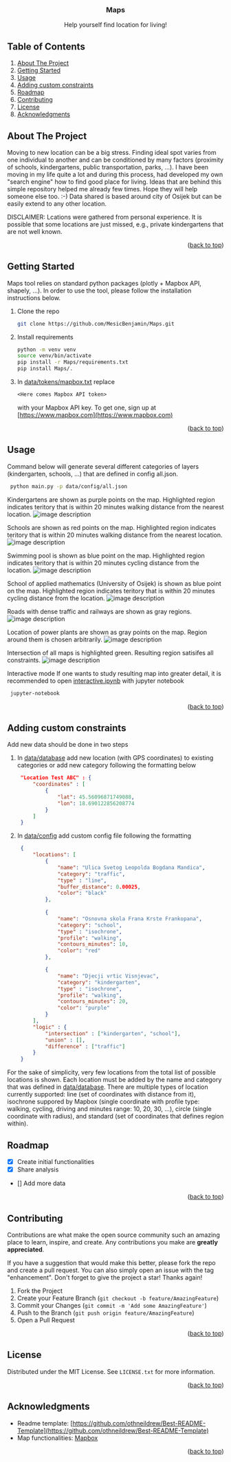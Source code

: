 <!-- Improved compatibility of back to top link: See: https://github.com/othneildrew/Best-README-Template/pull/73 -->
<a name="readme-top"></a>
<!--
*** Thanks for checking out the Best-README-Template. If you have a suggestion
*** that would make this better, please fork the repo and create a pull request
*** or simply open an issue with the tag "enhancement".
*** Don't forget to give the project a star!
*** Thanks again! Now go create something AMAZING! :D
-->



<!-- PROJECT SHIELDS -->
<!--
*** I'm using markdown "reference style" links for readability.
*** Reference links are enclosed in brackets [ ] instead of parentheses ( ).
*** See the bottom of this document for the declaration of the reference variables
*** for contributors-url, forks-url, etc. This is an optional, concise syntax you may use.
*** https://www.markdownguide.org/basic-syntax/#reference-style-links
-->

<!-- [![Contributors][contributors-shield]][contributors-url]
[![Forks][forks-shield]][forks-url]
[![Stargazers][stars-shield]][stars-url]
[![Issues][issues-shield]][issues-url]
[![MIT License][license-shield]][license-url]
[![LinkedIn][linkedin-shield]][linkedin-url] -->


<!-- PROJECT LOGO -->
<br />
<div align="center">

  <h3 align="center">Maps</h3>

  <p align="center">
    Help yourself find location for living!
  </p>
</div>


<!-- TABLE OF CONTENTS -->

## Table of Contents
<ol>
<li>
    <a href="#about-the-project">About The Project</a>
</li>
<li><a href="#getting-started">Getting Started</a> </li>
<li><a href="#usage">Usage</a></li>
<li><a href="#adding-custom-constraints">Adding custom constraints</a></li>
<li><a href="#roadmap">Roadmap</a></li>
<li><a href="#contributing">Contributing</a></li>
<li><a href="#license">License</a></li>
<!-- <li><a href="#contact">Contact</a></li> -->
<li><a href="#acknowledgments">Acknowledgments</a></li>
</ol>




<!-- ABOUT THE PROJECT -->
## About The Project

<!-- [![Product Name Screen Shot][product-screenshot]](https://example.com) -->

Moving to new location can be a big stress. Finding ideal spot varies from one individual to another and can be conditioned by many factors (proximity of schools, kindergartens, public transportation, parks, ...). I have been moving in my life quite a lot and during this process, had developed my own "search engine" how to find good place for living.
Ideas that are behind this simple repository helped me already few times. Hope they will help someone else too. :-)
Data shared is based around city of Osijek but can be easily extend to any other location.

DISCLAIMER: Lcations were gathered from personal experience. It is possible that some locations are just missed, e.g., private kindergartens that are not well known.


<p align="right">(<a href="#readme-top">back to top</a>)</p>


<!-- GETTING STARTED -->
## Getting Started

Maps tool relies on standard python packages (plotly + Mapbox API, shapely, ...). In order to use the tool, please follow the installation instructions below.


1. Clone the repo
   ```sh
   git clone https://github.com/MesicBenjamin/Maps.git
   ```
2. Install requirements
   ```sh
   python -m venv venv
   source venv/bin/activate
   pip install -r Maps/requirements.txt
   pip install Maps/.      
   ```

3. In [data/tokens/mapbox.txt](data/tokens/mapbox.txt) replace 
   ```txt
   <Here comes Mapbox API token> 
   ```
    with your Mapbox API key. To get one, sign up at [https://www.mapbox.com](https://www.mapbox.com)

<p align="right">(<a href="#readme-top">back to top</a>)</p>



<!-- USAGE EXAMPLES -->
## Usage

Command below will generate several different categories of layers (kindergarten, schools, ...) that are defined in config all.json. 

   ```sh
    python main.py -p data/config/all.json  
   ```

Kindergartens are shown as purple points on the map. Highlighted region indicates teritory that is within 20 minutes walking distance from the nearest location.
![image description](results/kindergarten.png)

Schools are shown as red points on the map. Highlighted region indicates teritory that is within 20 minutes walking distance from the nearest location.
![image description](results/school.png)

Swimming pool is shown as blue point on the map. Highlighted region indicates teritory that is within 20 minutes cycling distance from the location.
![image description](results/swimming.png)

School of applied mathematics (University of Osijek) is shown as blue point on the map. Highlighted region indicates teritory that is within 20 minutes cycling distance from the location.
![image description](results/university.png)

Roads with dense traffic and railways are shown as gray regions. 
![image description](results/traffic.png)

Location of power plants are shown as gray points on the map. Region around them is chosen arbitrarily.
![image description](results/powerhouse.png)

Intersection of all maps is highlighted green. Resulting region satisifes all constraints.
![image description](results/final.png)

Interactive mode
If one wants to study resulting map into greater detail, it is recommended to open [interactive.ipynb](interactive.ipynb) with jupyter notebook
   ```sh
    jupyter-notebook
   ```

<p align="right">(<a href="#readme-top">back to top</a>)</p>

## Adding custom constraints

Add new data should be done in two steps

1. In [data/database](data/database) add new location (with GPS coordinates) to existing categories or add new category following the formatting below
   ```json
    "Location Test ABC" : {
        "coordinates" : [
            {
                "lat": 45.56096871749088,
                "lon": 18.690122856208774
            }
        ]
    }
   ```
2. In [data/config](data/config) add custom config file following the formatting
   ```json
    {
        "locations": [         
            {
                "name": "Ulica Svetog Leopolda Bogdana Mandica",
                "category": "traffic",
                "type" : "line",
                "buffer_distance": 0.00025,
                "color": "black"
            },
        
            {
                "name": "Osnovna skola Frana Krste Frankopana",
                "category": "school",
                "type" : "isochrone",            
                "profile": "walking",
                "contours_minutes": 10,
                "color": "red"
            },

            {
                "name": "Djecji vrtic Visnjevac",
                "category": "kindergarten",
                "type" : "isochrone",            
                "profile": "walking",
                "contours_minutes": 20,
                "color": "purple"
            }
        ],
        "logic" : {
            "intersection" : ["kindergarten", "school"],
            "union" : [],
            "difference" : ["traffic"]
        }
    }
   ```
For the sake of simplicity, very few locations from the total list of possible locations is shown. Each location must be added by the name and category that was defined in [data/database](data/database). There are multiple types of location currently supported: line (set of coordinates with distance from it), isochrone suppored by Mapbox (single coordinate with profile type: walking, cycling, driving and minutes range: 10, 20, 30, ...), circle (single coordinate with radius), and standard (set of coordinates that defines region within).


<!-- ROADMAP -->
## Roadmap

- [x] Create initial functionalities
- [x] Share analysis
- [] Add more data 

<p align="right">(<a href="#readme-top">back to top</a>)</p>


<!-- CONTRIBUTING -->
## Contributing

Contributions are what make the open source community such an amazing place to learn, inspire, and create. Any contributions you make are **greatly appreciated**.

If you have a suggestion that would make this better, please fork the repo and create a pull request. You can also simply open an issue with the tag "enhancement".
Don't forget to give the project a star! Thanks again!

1. Fork the Project
2. Create your Feature Branch (`git checkout -b feature/AmazingFeature`)
3. Commit your Changes (`git commit -m 'Add some AmazingFeature'`)
4. Push to the Branch (`git push origin feature/AmazingFeature`)
5. Open a Pull Request

<p align="right">(<a href="#readme-top">back to top</a>)</p>



<!-- LICENSE -->
## License

Distributed under the MIT License. See `LICENSE.txt` for more information.

<p align="right">(<a href="#readme-top">back to top</a>)</p>



<!-- CONTACT
## Contact

Your Name - [@your_twitter](https://twitter.com/your_username) - email@example.com

Project Link: [https://github.com/MesicBenjamin/Maps](https://github.com/MesicBenjamin/Maps)

<p align="right">(<a href="#readme-top">back to top</a>)</p> -->



<!-- ACKNOWLEDGMENTS -->
## Acknowledgments


* Readme template: [https://github.com/othneildrew/Best-README-Template](https://github.com/othneildrew/Best-README-Template)
* Map functionalities: [Mapbox](https://www.mapbox.com)

<p align="right">(<a href="#readme-top">back to top</a>)</p>



<!-- MARKDOWN LINKS & IMAGES
https://www.markdownguide.org/basic-syntax/#reference-style-links
[product-screenshot]: images/screenshot.png -->
